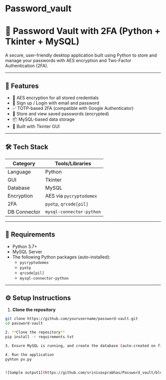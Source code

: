 # Password_vault
# 🔐 Password Vault with 2FA (Python + Tkinter + MySQL)

A secure, user-friendly desktop application built using Python to store and manage your passwords with AES encryption and Two-Factor Authentication (2FA).

---

## 🚀 Features

- 🔐 AES encryption for all stored credentials
- 👤 Sign up / Login with email and password
- ✅ TOTP-based 2FA (compatible with Google Authenticator)
- 🧾 Store and view saved passwords (encrypted)
- 📦 MySQL-based data storage
- 🎨 Built with Tkinter GUI

---

## 🛠️ Tech Stack

| Category        | Tools/Libraries                     |
|----------------|--------------------------------------|
| Language        | Python                              |
| GUI             | Tkinter                             |
| Database        | MySQL                               |
| Encryption      | AES via `pycryptodomex`             |
| 2FA             | `pyotp`, `qrcode[pil]`              |
| DB Connector    | `mysql-connector-python`            |

---

## 🧰 Requirements

- Python 3.7+
- MySQL Server
- The following Python packages (auto-installed):
  - `pycryptodomex`
  - `pyotp`
  - `qrcode[pil]`
  - `mysql-connector-python`

---

## ⚙️ Setup Instructions



1. **Clone the repository**

```bash
git clone https://github.com/yourusername/password-vault.git
cd password-vault

2. **Clone the repository**
pip install -r requirements.txt

3. Ensure MySQL is running, and create the database (auto-created on first run).

4. Run the application
pyhton pv.py


![Sample output1](https://github.com/srinivasprabhas/Password_vault/blob/main/pv_execution.mp4)




